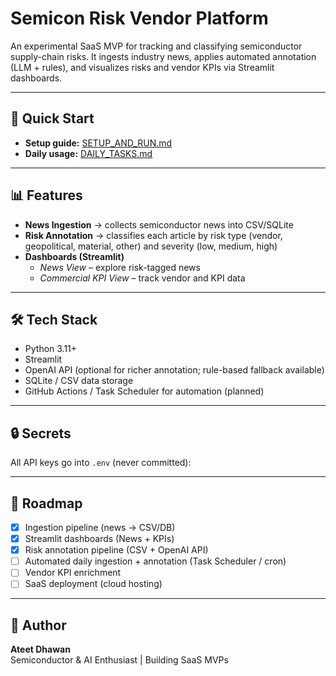 # Semicon Risk Vendor Platform

An experimental SaaS MVP for tracking and classifying semiconductor supply-chain risks.
It ingests industry news, applies automated annotation (LLM + rules), and visualizes risks
and vendor KPIs via Streamlit dashboards.

---

## 🚀 Quick Start

- **Setup guide:** [SETUP_AND_RUN.md](SETUP_AND_RUN.md)
- **Daily usage:** [DAILY_TASKS.md](DAILY_TASKS.md)

---

## 📊 Features

- **News Ingestion** → collects semiconductor news into CSV/SQLite
- **Risk Annotation** → classifies each article by risk type (vendor, geopolitical, material, other) and severity (low, medium, high)
- **Dashboards (Streamlit)**  
  - *News View* – explore risk-tagged news  
  - *Commercial KPI View* – track vendor and KPI data  

---

## 🛠️ Tech Stack

- Python 3.11+
- Streamlit
- OpenAI API (optional for richer annotation; rule-based fallback available)
- SQLite / CSV data storage
- GitHub Actions / Task Scheduler for automation (planned)

---

## 🔒 Secrets

All API keys go into `.env` (never committed):


---

## 📅 Roadmap

- [x] Ingestion pipeline (news → CSV/DB)  
- [x] Streamlit dashboards (News + KPIs)  
- [x] Risk annotation pipeline (CSV + OpenAI API)  
- [ ] Automated daily ingestion + annotation (Task Scheduler / cron)  
- [ ] Vendor KPI enrichment  
- [ ] SaaS deployment (cloud hosting)

---

## 👤 Author

**Ateet Dhawan**  
Semiconductor & AI Enthusiast | Building SaaS MVPs  
